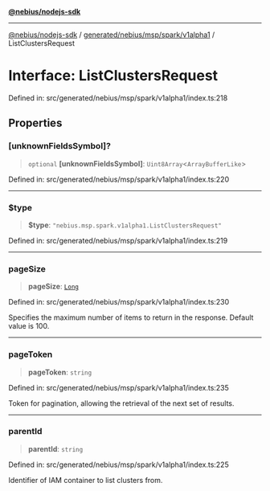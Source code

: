 [**@nebius/nodejs-sdk**](../../../../../../README.md)

---

[@nebius/nodejs-sdk](../../../../../../README.md) / [generated/nebius/msp/spark/v1alpha1](../README.md) / ListClustersRequest

# Interface: ListClustersRequest

Defined in: src/generated/nebius/msp/spark/v1alpha1/index.ts:218

## Properties

### \[unknownFieldsSymbol\]?

> `optional` **\[unknownFieldsSymbol\]**: `Uint8Array`\<`ArrayBufferLike`\>

Defined in: src/generated/nebius/msp/spark/v1alpha1/index.ts:220

---

### $type

> **$type**: `"nebius.msp.spark.v1alpha1.ListClustersRequest"`

Defined in: src/generated/nebius/msp/spark/v1alpha1/index.ts:219

---

### pageSize

> **pageSize**: [`Long`](../../../../../../runtime/protos/core/classes/Long.md)

Defined in: src/generated/nebius/msp/spark/v1alpha1/index.ts:230

Specifies the maximum number of items to return in the response. Default value is 100.

---

### pageToken

> **pageToken**: `string`

Defined in: src/generated/nebius/msp/spark/v1alpha1/index.ts:235

Token for pagination, allowing the retrieval of the next set of results.

---

### parentId

> **parentId**: `string`

Defined in: src/generated/nebius/msp/spark/v1alpha1/index.ts:225

Identifier of IAM container to list clusters from.
